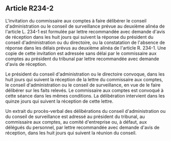 Article R234-2
----
L'invitation du commissaire aux comptes à faire délibérer le conseil
d'administration ou le conseil de surveillance prévue au deuxième alinéa de
l'article L. 234-1 est formulée par lettre recommandée avec demande d'avis de
réception dans les huit jours qui suivent la réponse du président du conseil
d'administration ou du directoire, ou la constatation de l'absence de réponse
dans les délais prévus au deuxième alinéa de l'article R. 234-1. Une copie de
cette invitation est adressée sans délai par le commissaire aux comptes au
président du tribunal par lettre recommandée avec demande d'avis de réception.

Le président du conseil d'administration ou le directoire convoque, dans les
huit jours qui suivent la réception de la lettre du commissaire aux comptes, le
conseil d'administration ou le conseil de surveillance, en vue de le faire
délibérer sur les faits relevés. Le commissaire aux comptes est convoqué à cette
séance dans les mêmes conditions. La délibération intervient dans les quinze
jours qui suivent la réception de cette lettre.

Un extrait du procès-verbal des délibérations du conseil d'administration ou du
conseil de surveillance est adressé au président du tribunal, au commissaire aux
comptes, au comité d'entreprise ou, à défaut, aux délégués du personnel, par
lettre recommandée avec demande d'avis de réception, dans les huit jours qui
suivent la réunion du conseil.
